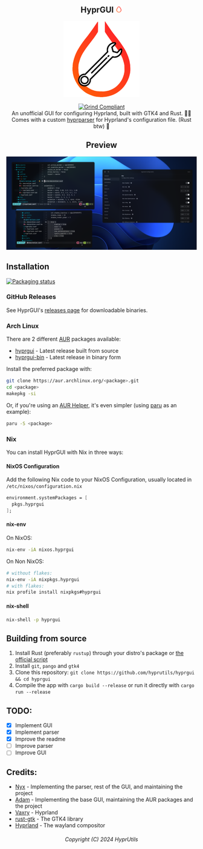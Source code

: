 <div align='center'>

<h2>HyprGUI <img src='https://raw.githubusercontent.com/hyprutils/.github/refs/heads/main/hyprutils_transparent.png'width='18' height='18'></h2>

<img src='hyprgui.png' width='200' height='200'><br>

[![Grind Compliant](https://img.shields.io/badge/Grind-Compliant-blue)](https://github.com/The-Grindhouse/guidelines)<br>
An unofficial GUI for configuring Hyprland, built with GTK4 and Rust. 🚀🦀<br>
Comes with a custom [hyprparser](https://github.com/hyprutils/hyprparser) for Hyprland's configuration file. (Rust btw) 🦀

## Preview
![Preview](.github/preview.png)

</div>

## Installation

[![Packaging status](https://repology.org/badge/vertical-allrepos/hyprgui.svg)](https://repology.org/project/hyprgui/versions)

### GitHub Releases
See HyprGUI's [releases page](https://github.com/hyprutils/hyprgui/releases) for downloadable binaries.

### Arch Linux
There are 2 different [AUR](https://aur.archlinux.org) packages available:

- [hyprgui](https://aur.archlinux.org/packages/hyprgui) - Latest release built from source
- [hyprgui-bin](https://aur.archlinux.org/packages/hyprgui-bin) - Latest release in binary form

Install the preferred package with:
```bash
git clone https://aur.archlinux.org/<package>.git
cd <package>
makepkg -si
```

Or, if you're using an [AUR Helper](https://wiki.archlinux.org/title/AUR_helpers), it's even simpler (using [paru](https://github.com/Morganamilo/paru) as an example):
```bash
paru -S <package>
```

### Nix
You can install HyprGUI with Nix in three ways:

#### NixOS Configuration
Add the following Nix code to your NixOS Configuration, usually located in `/etc/nixos/configuration.nix`
```nix
environment.systemPackages = [
  pkgs.hyprgui
];
```

#### nix-env
On NixOS:
```bash
nix-env -iA nixos.hyprgui
```

On Non NixOS:
```bash
# without flakes:
nix-env -iA nixpkgs.hyprgui
# with flakes:
nix profile install nixpkgs#hyprgui
```

#### nix-shell
```bash
nix-shell -p hyprgui
```

## Building from source
1. Install Rust (preferably `rustup`) through your distro's package or [the official script](https://www.rust-lang.org/tools/install)
2. Install `git`, `pango` and `gtk4`
3. Clone this repository:
`git clone https://github.com/hyprutils/hyprgui && cd hyprgui`
4. Compile the app with `cargo build --release` or run it directly with `cargo run --release`

## TODO:
- [x] Implement GUI
- [x] Implement parser
- [x] Improve the readme
- [ ] Improve parser
- [ ] Improve GUI

## Credits:
- [Nyx](https://github.com/nnyyxxxx) - Implementing the parser, rest of the GUI, and maintaining the project
- [Adam](https://github.com/adamperkowski) - Implementing the base GUI, maintaining the AUR packages and the project
- [Vaxry](https://github.com/vaxerski) - Hyprland
- [rust-gtk](https://github.com/gtk-rs/gtk4-rs) - The GTK4 library
- [Hyprland](https://github.com/hyprwm/Hyprland) - The wayland compositor

<h6 align='center'>Copyright (C) 2024 HyprUtils<h6>
